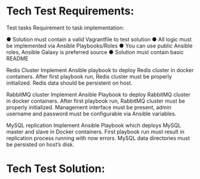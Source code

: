 # Tech Test Requirements:

Test tasks
Requirement to task implementation:

● Solution must contain a valid Vagrantfile to test solution
● All logic must be implemented via Ansible Playbooks/Roles
● You can use public Ansible roles, Ansible Galaxy is preferred source
● Solution must contain basic README

Redis Cluster
Implement Ansible playbook to deploy Redis cluster in docker containers.
After first playbook run, Redis cluster must be properly initialized. Redis data should be persistent on host.

RabbitMQ cluster
Implement Ansible Playbook to deploy RabbitMQ cluster in docker containers.
After first playbook run, RabbitMQ cluster must be properly initialized. Management interface must be present, admin username and password must be configurable via Ansible variables.

MySQL replication
Implement Ansible Playbook which deploys MySQL master and slave in Docker containers. First playbook run must result in replication process running with now errors. MySQL data directories must be persisted on host’s disk.

# Tech Test Solution:

